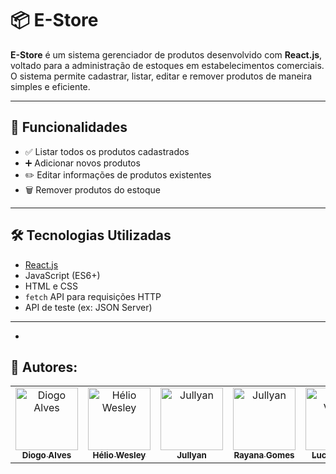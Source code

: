 # 📦 E-Store

**E-Store** é um sistema gerenciador de produtos desenvolvido com **React.js**, voltado para a administração de estoques em estabelecimentos comerciais. O sistema permite cadastrar, listar, editar e remover produtos de maneira simples e eficiente.

---

## 🚀 Funcionalidades

- ✅ Listar todos os produtos cadastrados  
- ➕ Adicionar novos produtos  
- ✏️ Editar informações de produtos existentes  
- 🗑️ Remover produtos do estoque  

---

## 🛠️ Tecnologias Utilizadas

- [React.js](https://reactjs.org/)
- JavaScript (ES6+)
- HTML e CSS
- `fetch` API para requisições HTTP
- API de teste (ex: JSON Server)

---

- </div>
<h2>🔷 Autores:</h2>
<div>
  <table>
    <tr>
      <td align="center">
        <a href="https://"github.com/Diogoalves-dev" >
          <img src="[https://avatars.githubusercontent.com/u/111232477?v=4](https://avatars.githubusercontent.com/u/153462940?v=4)" alt="Diogo Alves"
            width="100px" >
          <br>
          <sub><b>Diogo Alves</b></sub>
        </a>
      </td>
      <td align="center">
        <a href="https://github.com/heliowesley1">
          <img src="https://avatars.githubusercontent.com/u/174755877?v=4" alt="Hélio Wesley"
            width="100px" />
          <br />
          <sub><b>Hélio Wesley</b></sub>
        </a>
      </td>
      <td align="center">
          <a href="https://github.com/jullyanvpr">
            <img src="https://avatars.githubusercontent.com/u/42738513?v=4" alt="Jullyan"
             width="100px"/>
            <br />
            <sub><b>Jullyan</b></sub>
          </a>
      </td>
      <td align="center">
          <a href="https://github.com/Rayanagmss">
            <img src="https://avatars.githubusercontent.com/u/173968372?v=4" alt="Jullyan"
             width="100px" />
            <br />
            <sub><b>Rayana Gomes</b></sub>
          </a>
      </td>
            <td align="center">
          <a href="https://github.com/Lucas190118">
            <img src="https://avatars.githubusercontent.com/u/125762313?v=4" alt="Lucas Viana"
             width="100px" />
            <br />
            <sub><b>Lucas Viana</b></sub>
          </a>
      </td>
      </td>
      <td align="center">
          <a href="https://github.com/ValnicioJunior">
            <img src="https://avatars.githubusercontent.com/u/206711598?v=4" alt="Valnicio Junior"
             width="100px" />
            <br />
            <sub><b>Valnicio Junior</b></sub>
          </a>
      </td>
    </tr>
  </table>
</div>
